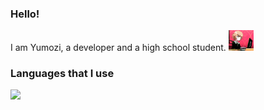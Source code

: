 ### Hello! 
I am Yumozi, a developer and a high school student. 
<img src="https://raw.githubusercontent.com/aia7k7k/aia7k7k/master/chihiro.gif" width="40px">




### Languages that I use
![](https://img.shields.io/badge/Code-Python-informational?style=flat&logo=<python>&logoColor=white&color=2bbc8a)
